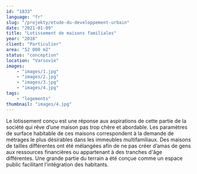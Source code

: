 ```yaml
---
id: "1833"
language: "fr"
slug: "/projekty/etude-du-developpement-urbain"
date: "2021-01-09"
title: "Lotissement de maisons familiales"
year: "2018"
client: "Particulier"
area: "52 000 m2"
status: "conception"
location: "Varsovie"
images: 
    - "images/1.jpg"
    - "images/2.jpg"
    - "images/3.jpg"
    - "images/4.jpg"    
tags: 
    - "logements"
thumbnail: "images/4.jpg"
---
```

Le lotissement conçu est une réponse aux aspirations de cette partie de la société qui rêve d’une maison pas trop chère et abordable. Les paramètres de surface habitable de ces maisons correspondent à&nbsp;la demande de métrages le plus désirables dans les immeubles multifamiliaux. Des maisons de tailles différentes ont été mélangées afin de ne pas créer d’amas de gens aux ressources financières ou appartenant à&nbsp;des tranches d'âge différentes. Une grande partie du terrain a&nbsp;été conçue comme un espace public facilitant l'intégration des habitants.
